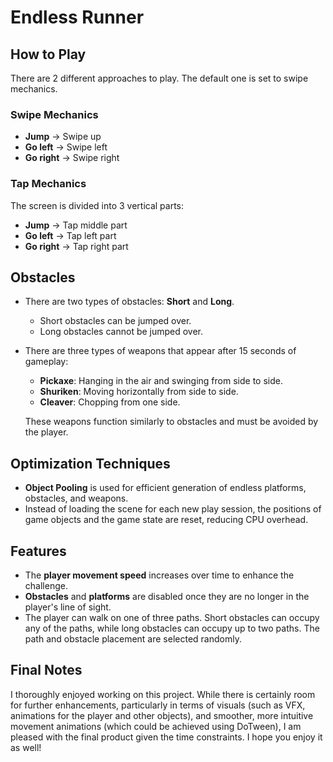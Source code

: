 # Endless Runner

## **How to Play**
There are 2 different approaches to play. The default one is set to swipe mechanics. 

### **Swipe Mechanics**
- **Jump**     -> Swipe up  
- **Go left**  -> Swipe left  
- **Go right** -> Swipe right  

### **Tap Mechanics**
The screen is divided into 3 vertical parts:
- **Jump**     -> Tap middle part  
- **Go left**  -> Tap left part  
- **Go right** -> Tap right part

## **Obstacles**
- There are two types of obstacles: **Short** and **Long**.
  - Short obstacles can be jumped over.
  - Long obstacles cannot be jumped over.
- There are three types of weapons that appear after 15 seconds of gameplay:
  - **Pickaxe**: Hanging in the air and swinging from side to side.
  - **Shuriken**: Moving horizontally from side to side.
  - **Cleaver**: Chopping from one side.
  
  These weapons function similarly to obstacles and must be avoided by the player.

## **Optimization Techniques**
- **Object Pooling** is used for efficient generation of endless platforms, obstacles, and weapons.
- Instead of loading the scene for each new play session, the positions of game objects and the game state are reset, reducing CPU overhead.

## **Features**
- The **player movement speed** increases over time to enhance the challenge.
- **Obstacles** and **platforms** are disabled once they are no longer in the player's line of sight.
- The player can walk on one of three paths. Short obstacles can occupy any of the paths, while long obstacles can occupy up to two paths. The path and obstacle placement are selected randomly.

## **Final Notes**
I thoroughly enjoyed working on this project. While there is certainly room for further enhancements, particularly in terms of visuals (such as VFX, animations for the player and other objects), and smoother, more intuitive movement animations (which could be achieved using DoTween), I am pleased with the final product given the time constraints. I hope you enjoy it as well!
